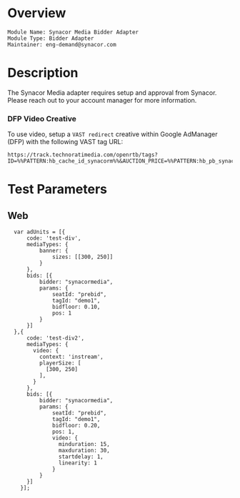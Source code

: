 # Overview

```
Module Name: Synacor Media Bidder Adapter
Module Type: Bidder Adapter
Maintainer: eng-demand@synacor.com
```

# Description

The Synacor Media adapter requires setup and approval from Synacor.
Please reach out to your account manager for more information.

### DFP Video Creative
To use video, setup a `VAST redirect` creative within Google AdManager (DFP) with the following VAST tag URL:

```
https://track.technoratimedia.com/openrtb/tags?ID=%%PATTERN:hb_cache_id_synacorm%%&AUCTION_PRICE=%%PATTERN:hb_pb_synacormedia%%
```

# Test Parameters

## Web
```
  var adUnits = [{
      code: 'test-div',
      mediaTypes: {
          banner: {
              sizes: [[300, 250]]
          }
      },
      bids: [{
          bidder: "synacormedia",
          params: {
              seatId: "prebid",
              tagId: "demo1",
              bidfloor: 0.10,
              pos: 1
          }
      }]
  },{
      code: 'test-div2',
      mediaTypes: {
        video: {
          context: 'instream',
          playerSize: [
            [300, 250]
          ],
        }
      },
      bids: [{
          bidder: "synacormedia",
          params: {
              seatId: "prebid",
              tagId: "demo1",
              bidfloor: 0.20,
              pos: 1,
              video: {
                minduration: 15,
                maxduration: 30,
                startdelay: 1,
                linearity: 1
              }
          }
      }]
    }];
```

